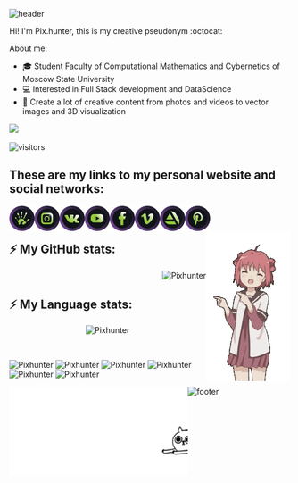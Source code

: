 <!-- ### Hi <%username%> <img src="https://media.giphy.com/media/hvRJCLFzcasrR4ia7z/giphy.gif" width="25px">
![VisitorCount](https://profile-counter.glitch.me/Pixhunter/count.svg)
-->

![header](https://capsule-render.vercel.app/api?type=waving&color=0:23b86b,100:6b23b8&height=250&section=header&fontColor=a2da36&text=Hello%20%username%!&fontSize=60&animation=fadeIn&fontAlignY=38&desc=Wellcome%20to%20my%20Profile!&rotate=180&desc=Wellcome%20to%20my%20Profile!&descAlignY=51&descAlign=62)


Hi! I'm Pix.hunter, this is my creative pseudonym :octocat: 

About me:
- :mortar_board: Student Faculty of Computational Mathematics and Cybernetics of Moscow State University 
- :computer: Interested in Full Stack development and DataScience
- :art: Сreate a lot of creative content from photos and videos to vector images and 3D visualization




![](https://github-profile-summary-cards.vercel.app/api/cards/profile-details?username=Pixhunter&theme=github_dark)


![visitors](https://visitor-badge.glitch.me/badge?page_id=Pixhunter.Pixhunter)


<!--
Here are some ideas to get you started: 

- 🔭 I’m currently working on ...
- 🌱 I’m currently learning ...
- 👯 I’m looking to collaborate on ...
- 🤔 I’m looking for help with ...
- 💬 Ask me about ...
- 📫 How to reach me: ...
- 😄 Pronouns: ...
- ⚡ Fun fact: ...
--> 

## These are my links to my personal website and social networks:
<a href="https://pixhunter.live/"> 
    <img align="left" alt="Pixhunter's Site" width="45px"  src="https://github.com/Pixhunter/Pixhunter/blob/main/icons/ico_pix.svg" />
</a> 
<a href="https://www.instagram.com/pix.hunter/">
    <img align="left" alt="Pixhunter's VK" width="45px"  src="https://github.com/Pixhunter/Pixhunter/blob/main/icons/ico_inst.svg" />
</a> 
<a href="https://vk.com/pix.hunter">
    <img align="left" alt="Pixhunter's Instagram" width="45px"  src="https://github.com/Pixhunter/Pixhunter/blob/main/icons/ico_vk.svg" />
</a>
<a href="https://www.youtube.com/channel/UCAcXyPCPW_-krqTqysWOE-A">
    <img align="left" alt="Pixhunter's YouTube" width="45px"  src="https://github.com/Pixhunter/Pixhunter/blob/main/icons/ico_utb.svg" />
</a> 
<a href="https://www.facebook.com/pix.hunter.94/">
    <img align="left" alt="Pixhunter's FaceBook" width="45px"  src="https://github.com/Pixhunter/Pixhunter/blob/main/icons/ico_fb.svg" />
</a> 
<a href="https://vimeo.com/pixhunter">  
    <img align="left" alt="Pixhunter's Vimeo" width="45px"  src="https://github.com/Pixhunter/Pixhunter/blob/main/icons/ico_vim.svg" />
</a> 
<a href="https://www.artstation.com/pix-hunter"> 
    <img align="left" alt="Pixhunter's ArtStation" width="45px"  src="https://github.com/Pixhunter/Pixhunter/blob/main/icons/ico_arts.svg" />
</a>           
<a href="https://pin.it/27YQ6fT"> 
    <img align="left" alt="Pixhunter's Pinterest" width="45px"  src="https://github.com/Pixhunter/Pixhunter/blob/main/icons/ico_pint.svg" />
</a> 

<br />
<br />

<img align="right" alt="GIF" src="https://github.com/Pixhunter/Pixhunter/blob/main/gifs/Paw.gif" width="30%" />  


## ⚡ My GitHub stats:
<p align="right"> <img src="https://github-readme-stats.vercel.app/api?username=Pixhunter&bg_color=0d1117&count_private=true&show_icons=true&include_all_commits=true&hide_title=true&hide_border=true&theme=ocean_dark" alt="Pixhunter" /></p>

## ⚡ My Language stats:
<p align="center"> <img src="https://github-readme-stats.vercel.app/api/top-langs/?username=Pixhunter&bg_color=0d1117&langs_count=10&layout=compact&hide_title=true&hide_border=true&theme=ocean_dark" alt="Pixhunter" /></p>

<br />



<p align="left" >
<img src="https://img.shields.io/badge/html5-%23E34F26.svg?style=for-the-badge&logo=html5&logoColor=white" alt="Pixhunter" height="25"/>
<img src="https://img.shields.io/badge/css3-%231572B6.svg?style=for-the-badge&logo=css3&logoColor=white" alt="Pixhunter" height="25"/>
<img src="https://img.shields.io/badge/javascript-%23323330.svg?style=for-the-badge&logo=javascript&logoColor=%23F7DF1E" alt="Pixhunter" height="25"/>
<img src="https://img.shields.io/badge/c-%2300599C.svg?style=for-the-badge&logo=c&logoColor=white" alt="Pixhunter" height="25"/>
<img src="https://img.shields.io/badge/c++-%2300599C.svg?style=for-the-badge&logo=c%2B%2B&logoColor=white" alt="Pixhunter" height="25"/>
<img src="https://img.shields.io/badge/python-3670A0?style=for-the-badge&logo=python&logoColor=ffdd54" alt="Pixhunter" height="25"/>
</p>
    
<img align="left" alt="GIF" src="https://github.com/Pixhunter/Pixhunter/blob/main/gifs/1V7X.gif" width="320" />  

![footer](https://capsule-render.vercel.app/api?type=Rect&color=0:23b86b,100:6b23b8&height=250&rotate=180&section=header&fontColor=a2da36&text=Hello%20%username%!&fontSize=60&animation=fadeIn&fontAlignY=38&desc=Wellcome%20to%20my%20Profile!&descAlignY=51&descAlign=62)
<!--
![Adobe Illustrator](https://img.shields.io/badge/adobeillustrator-%23FF9A00.svg?style=for-the-badge&logo=adobeillustrator&logoColor=white)
![Adobe InDesign](https://img.shields.io/badge/Adobe%20InDesign-49021F?style=for-the-badge&logo=adobeindesign&logoColor=white)
![Adobe Lightroom](https://img.shields.io/badge/Adobe%20Lightroom-31A8FF.svg?style=for-the-badge&logo=Adobe%20Lightroom&logoColor=white)
![Adobe Photoshop](https://img.shields.io/badge/adobephotoshop-%2331A8FF.svg?style=for-the-badge&logo=adobephotoshop&logoColor=white)
![Adobe Premiere Pro](https://img.shields.io/badge/Adobe%20Premiere%20Pro-9999FF.svg?style=for-the-badge&logo=Adobe%20Premiere%20Pro&logoColor=white)
![Blender](https://img.shields.io/badge/blender-%23F5792A.svg?style=for-the-badge&logo=blender&logoColor=white)

-->
